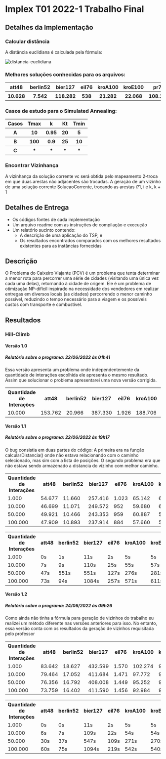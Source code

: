 # Implex T01 2022-1 Trabalho Final

## Detalhes da Implementação

### Calcular distância
A distância euclidiana é calculada pela fórmula:

![distancia-euclidiana](https://user-images.githubusercontent.com/81452517/175548824-2f0b5e79-71aa-47b3-a61c-0ce81db39710.png)

### Melhores soluções conhecidas para os arquivos:
<table>
  <tr>
    <th>att48</th>
    <th>berlin52</th>
    <th>bier127</th>
    <th>eil76</th>
    <th>kroA100</th>
    <th>kroE100</th>
    <th>pr76</th>
    <th>rat99</th>
    <th>st70</th>
  </tr>
  <tr>
    <th>10.628</th>
    <th>7.542</th>
    <th>118.282</th>
    <th>538</th>
    <th>21.282</th>
    <th>22.068</th>
    <th>108.159</th>
    <th>1.211</th>
    <th>675</th>
  </tr>
</table>

### Casos de estudo para o Simulated Annealing:

<table>
  <tr>
    <th>Casos</th>
    <th>Tmax</th>
    <th>k</th>
    <th>Kt</th>
    <th>Tmin</th>
  </tr>
  <tr>
    <th>A</th>
    <th>10</th>
    <th>0.95</th>
    <th>20</th>
    <th>5</th>
  </tr>
  <tr>
    <th>B</th>
    <th>100</th>
    <th>0.9</th>
    <th>25</th>
    <th>10</th>
  </tr>
  <tr>
    <th>C</th>
    <th>*</th>
    <th>*</th>
    <th>*</th>
    <th>*</th>
  </tr>
</table>

### Encontrar Vizinhança

A vizinhança da solução corrente vc será obtida pelo mapeamento 2-troca em que duas
arestas não adjacentes são trocadas. A geração de um vizinho de uma solução corrente
SolucaoCorrente, trocando as arestas i?1, i e k, k + 1 

## Detalhes de Entrega

- Os códigos fontes de cada implementação
- Um arquivo readme com as instruções de compilação e execução
- Um relatório sucinto contendo:
  - A descrição de uma aplicação do TSP, e
  - Os resultados encontrados comparados com os melhores resultados existentes para as instâncias fornecidas
  
## Descrição

O Problema do Caixeiro Viajante (PCV) é um problema que tenta determinar a menor rota para percorrer uma série de cidades (visitando uma única vez cada uma delas), retornando à cidade de origem. Ele é um problema de otimização NP-difícil inspirado na necessidade dos vendedores em realizar entregas em diversos locais (as cidades) percorrendo o menor caminho possível, reduzindo o tempo necessário para a viagem e os possíveis custos com transporte e combustível.

## Resultados

### Hill-Climb

#### Versão 1.0

##### Relatório sobre o programa: 22/06/2022 às 01h41
Essa versão apresenta um problema onde independentemente da quantidade de interações escolhida ele apresenta o mesmo resultado. Assim que solucionar o problema apresentarei uma nova versão corrigida. 

<table>
  <tr>
    <th>Quantidade de Interações</th>
    <th>att48</th>
    <th>berlin52</th>
    <th>bier127</th>
    <th>eil76</th>
    <th>kroA100</th>
    <th>kroE100</th>
    <th>pr76</th>
    <th>rat99</th>
    <th>st70</th>
  </tr>
  <tr>
    <td>10.000</td>
    <td>153.762</td>
    <td>20.966</td>
    <td>387.330</td>
    <td>1.926</td>
    <td>188.706</td>
    <td>184.805</td>
    <td>147.041</td>
    <td>1.878</td>
    <td>3.359</td>
  </tr>
</table>

#### Versão 1.1

##### Relatório sobre o programa: 22/06/2022 às 19h17
O bug consistia em duas partes do código: A primeira era na função calcularDistancia() onde não estava relacionando com o caminho selecionado, mas sim com a lista de posições. O segundo problema era que não estava sendo armazenado a distancia do vizinho com melhor caminho.

<table>
  <tr>
    <th>Quantidade de Interações</th>
    <th>att48</th>
    <th>berlin52</th>
    <th>bier127</th>
    <th>eil76</th>
    <th>kroA100</th>
    <th>kroE100</th>
    <th>pr76</th>
    <th>rat99</th>
    <th>st70</th>
  </tr>
  <tr>
    <td>1.000</td>
    <td>54.677</td>
    <td>11.660</td>
    <td>257.416</td>
    <td>1.023</td>
    <td>65.142</td>
    <td>67.796</td>
    <td>234.897</td>
    <td>3.116</td>
    <td>1.398</td>
  </tr>
  <tr>
    <td>10.000</td>
    <td>46.699</td>
    <td>11.071</td>
    <td>249.572</td>
    <td>952</td>
    <td>59.680</td>
    <td>61.387</td>
    <td>208.009</td>
    <td>2.982</td>
    <td>1.240</td>
  </tr>
  <tr>
    <td>50.000</td>
    <td>49.921</td>
    <td>10.466</td>
    <td>243.353</td>
    <td>959</td>
    <td>60.887</td>
    <td>58.343</td>
    <td>203.717</td>
    <td>2.819</td>
    <td>1.304</td>
  </tr>
  <tr>
    <td>100.000</td>
    <td>47.909</td>
    <td>10.893</td>
    <td>237.914</td>
    <td>884</td>
    <td>57.660</td>
    <td>51.887</td>
    <td>212.802</td>
    <td>2.611</td>
    <td>1.234</td>
  </tr>
</table>

<table>
  <tr>
    <th>Quantidade de Interações</th>
    <th>att48</th>
    <th>berlin52</th>
    <th>bier127</th>
    <th>eil76</th>
    <th>kroA100</th>
    <th>kroE100</th>
    <th>pr76</th>
    <th>rat99</th>
    <th>st70</th>
  </tr>
  <tr>
    <td>1.000</td>
    <td>0s</td>
    <td>1s</td>
    <td>11s</td>
    <td>2s</td>
    <td>5s</td>
    <td>5s</td>
    <td>2s</td>
    <td>5s</td>
    <td>2s</td>
  </tr>
  <tr>
    <td>10.000</td>
    <td>7s</td>
    <td>9s</td>
    <td>110s</td>
    <td>25s</td>
    <td>55s</td>
    <td>57s</td>
    <td>25s</td>
    <td>54s</td>
    <td>19s</td>
  </tr>
  <tr>
    <td>50.000</td>
    <td>47s</td>
    <td>551s</td>
    <td>551s</td>
    <td>127s</td>
    <td>276s</td>
    <td>281s</td>
    <td>122s</td>
    <td>274s</td>
    <td>95s</td>
  </tr>
  <tr>
    <td>100.000</td>
    <td>73s</td>
    <td>94s</td>
    <td>1084s</td>
    <td>257s</td>
    <td>571s</td>
    <td>611s</td>
    <td>269s</td>
    <td>592s</td>
    <td>207s</td>
  </tr>
</table>

#### Versão 1.2

##### Relatório sobre o programa: 24/06/2022 às 09h26
Como ainda não tinha a fórmula para geração de vizinhos do trabalho eu realizei um método diferente nas versões anteriores para isso. No entanto, essa versão conta com os resultados da geração de vizinhos requisitada pelo professor

<table>
  <tr>
    <th>Quantidade de Interações</th>
    <th>att48</th>
    <th>berlin52</th>
    <th>bier127</th>
    <th>eil76</th>
    <th>kroA100</th>
    <th>kroE100</th>
    <th>pr76</th>
    <th>rat99</th>
    <th>st70</th>
  </tr>
  <tr>
    <td>1.000</td>
    <td>83.642</td>
    <td>18.627</td>
    <td>432.599</td>
    <td>1.570</td>
    <td>102.274</td>
    <td>99.654</td>
    <td>354.143</td>
    <td>4.780</td>
    <td>2.200</td>
  </tr>
  <tr>
    <td>10.000</td>
    <td>79.464</td>
    <td>17.052</td>
    <td>411.684</td>
    <td>1.471</td>
    <td>97.772</td>
    <td>98.249</td>
    <td>344.527</td>
    <td>4.710</td>
    <td>2.127</td>
  </tr>
  <tr>
    <td>50.000</td>
    <td>76.356</td>
    <td>16.792</td>
    <td>408.008</td>
    <td>1.449</td>
    <td>95.252</td>
    <td>96.407</td>
    <td>326.815</td>
    <td>4.592</td>
    <td>2.038</td>
  </tr>
  <tr>
    <td>100.000</td>
    <td>73.759</td>
    <td>16.402</td>
    <td>411.590</td>
    <td>1.456</td>
    <td>92.984</td>
    <td>92.413</td>
    <td>335.431</td>
    <td>4.548</td>
    <td>2.003</td>
  </tr>
</table>

<table>
  <tr>
    <th>Quantidade de Interações</th>
    <th>att48</th>
    <th>berlin52</th>
    <th>bier127</th>
    <th>eil76</th>
    <th>kroA100</th>
    <th>kroE100</th>
    <th>pr76</th>
    <th>rat99</th>
    <th>st70</th>
  </tr>
  <tr>
    <td>1.000</td>
    <td>0s</td>
    <td>0s</td>
    <td>11s</td>
    <td>2s</td>
    <td>5s</td>
    <td>5s</td>
    <td>2s</td>
    <td>5s</td>
    <td>1s</td>
  </tr>
  <tr>
    <td>10.000</td>
    <td>6s</td>
    <td>7s</td>
    <td>109s</td>
    <td>22s</td>
    <td>54s</td>
    <td>54s</td>
    <td>23s</td>
    <td>51s</td>
    <td>17s</td>
  </tr>
  <tr>
    <td>50.000</td>
    <td>30s</td>
    <td>37s</td>
    <td>547s</td>
    <td>109s</td>
    <td>271s</td>
    <td>270s</td>
    <td>114s</td>
    <td>254s</td>
    <td>86s</td>
  </tr>
  <tr>
    <td>100.000</td>
    <td>60s</td>
    <td>75s</td>
    <td>1094s</td>
    <td>219s</td>
    <td>542s</td>
    <td>540s</td>
    <td>229s</td>
    <td>509s</td>
    <td>173s</td>
  </tr>
</table>
  
